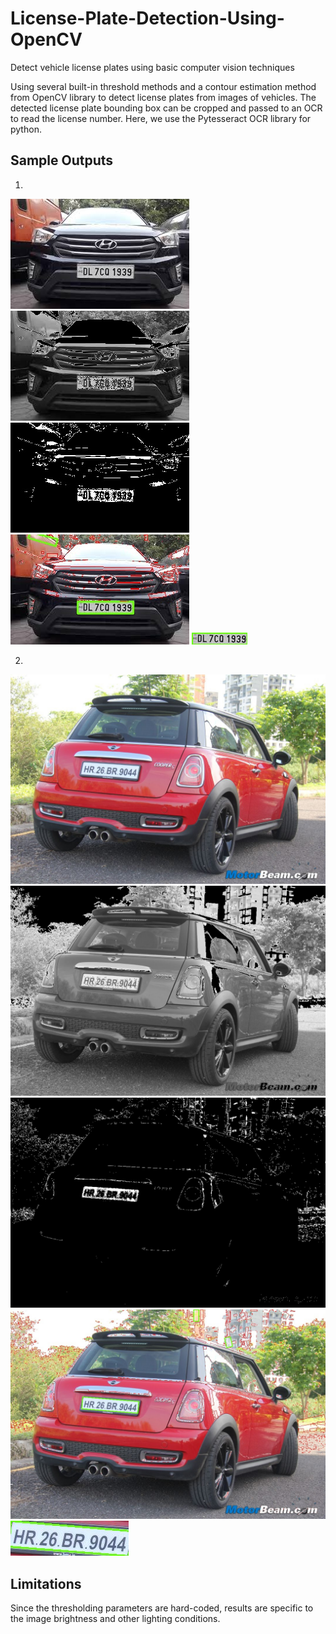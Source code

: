 # License-Plate-Detection-Using-OpenCV
Detect vehicle license plates using basic computer vision techniques

Using several built-in threshold methods and a contour estimation method from OpenCV library to detect license plates from images of vehicles.
The detected license plate bounding box can be cropped and passed to an OCR to read the license number. Here, we use the Pytesseract OCR library for python.

## Sample Outputs
1.
![alt text](https://raw.githubusercontent.com/antrix99/License-Plate-Detection-Using-OpenCV/master/car_2.jpg)
![alt text](https://raw.githubusercontent.com/antrix99/License-Plate-Detection-Using-OpenCV/master/ths1.jpg)
![alt text](https://raw.githubusercontent.com/antrix99/License-Plate-Detection-Using-OpenCV/master/th1.jpg)
![alt text](https://raw.githubusercontent.com/antrix99/License-Plate-Detection-Using-OpenCV/master/op1.jpg)
![alt text](https://raw.githubusercontent.com/antrix99/License-Plate-Detection-Using-OpenCV/master/n1.jpg)

2.
![alt text](https://raw.githubusercontent.com/antrix99/License-Plate-Detection-Using-OpenCV/master/car_3.jpg)
![alt text](https://raw.githubusercontent.com/antrix99/License-Plate-Detection-Using-OpenCV/master/ths2.jpg)
![alt text](https://raw.githubusercontent.com/antrix99/License-Plate-Detection-Using-OpenCV/master/th2.jpg)
![alt text](https://raw.githubusercontent.com/antrix99/License-Plate-Detection-Using-OpenCV/master/op2.jpg)
![alt text](https://raw.githubusercontent.com/antrix99/License-Plate-Detection-Using-OpenCV/master/n2.jpg)

## Limitations

Since the thresholding parameters are hard-coded, results are specific to the image brightness and other lighting conditions.
